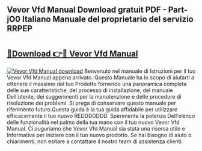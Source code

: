 ## Vevor Vfd Manual Download gratuit PDF - Part-jO0 Italiano Manuale del proprietario del servizio RRPEP

# <h2><a href="http://dfbejjy.blite.top/?on=Vevor+Vfd+Manual">🔗Download 👉🔴 Vevor Vfd Manual</a></h2>

[![Vevor Vfd Manual download](https://i.imgur.com/lujVjoI.png)](http://dfbejjy.blite.top/?on=Vevor+Vfd+Manual)
Benvenuto nel manuale di Istruzioni per il tuo Vevor Vfd Manual appena arrivato. Questo Manuale ha lo scopo di aiutarti a ottenere il massimo dal tuo Prodotto fornendo una panoramica completa delle sue caratteristiche, del processo di installazione, del manuale Dell'utente, dei suggerimenti per la manutenzione e delle procedure di risoluzione dei problemi. Si prega di conservare questo manuale per riferimento futuro.Questa guida è la tua guida affidabile per utilizzare efficacemente il tuo nuovo REDDDDDDD. Sperimenta la potenza Dell'elenco delle funzionalità nel palmo della tua mano con il tuo nuovo Vevor Vfd Manual. Ci auguriamo che Vevor Vfd Manual sia stata una risorsa utile e Informativa per iniziare con il tuo nuovo prodotto. Se hai bisogno di aiuto o chiarimenti, non esitare a contattare il nostro team di assistenza clienti.

